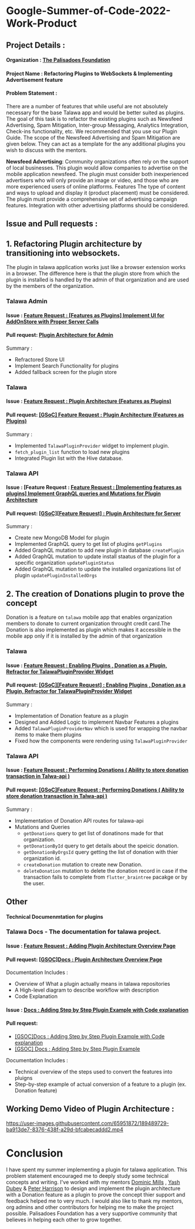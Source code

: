 # Google-Summer-of-Code-2022-Work-Product

## Project Details : 

#### Organization : [The Palisadoes Foundation](https://github.com/PalisadoesFoundation/)
#### Project Name : Refactoring Plugins to WebSockets & Implementing Advertisement feature
#### Problem Statement :  
There are a number of features that while useful are not absolutely necessary for the base Talawa app and would be better suited as plugins. The goal of this task is to refactor the existing plugins such as Newsfeed Advertising, Spam Mitigation, Inter-group Messaging, Analytics Integration, Check-ins functionality, etc. We recommended that you use our Plugin Guide. The scope of the Newsfeed Advertising and Spam Mitigation are given below. They can act as a template for the any additional plugins you wish to discuss with the mentors.

**Newsfeed Advertising**: Community organizations often rely on the support of local businesses. This plugin would allow companies to advertise on the mobile application newsfeed. The plugin must consider both inexperienced advertisers who will only provide an image or video, and those who are more experienced users of online platforms.
Features
The type of content and ways to upload and display it (product placement) must be considered.
The plugin must provide a comprehensive set of advertising campaign features.
Integration with other advertising platforms should be considered.


## Issue and Pull requests :

## 1. Refactoring Plugin architecture by transitioning into websockets.
  The plugin in talawa application  works just like a browser extension works in a browser. The difference here is that the plugin store from which the plugin is installed is handled by the admin of that organization and are used by the members of the organization.
  
 ### Talawa Admin
 
 #### Issue : [Feature Request : [Features as Plugins] Implement UI for AddOnStore with Proper Server Calls](https://github.com/PalisadoesFoundation/talawa-admin/issues/356)
 
 #### Pull request: [Plugin Architecture for Admin](https://github.com/PalisadoesFoundation/talawa-admin/pull/355)
 
 Summary : 
- Refractored Store UI 
- Implement Search Functionality for plugins
- Added fallback screen for the plugin store

 
 
 ### Talawa

 #### Issue : [Feature Request : Plugin Architecture (Features as Plugins)](https://github.com/PalisadoesFoundation/talawa/issues/1339)
 
 #### Pull request: [ [GSoC] Feature Request : Plugin Architecture (Features as Plugins)](https://github.com/PalisadoesFoundation/talawa/pull/1340)
 
 Summary : 
- Implemented `TalawaPluginProvider` widget to implement plugin.
- `fetch_plugin_list` function to load new plugins
- Integrated Plugin list with the Hive database.

 
 
 ### Talawa API

#### Issue : [Feature Request : [Feature Request : [Implementing features as plugins] Implement GraphQL queries and Mutations for Plugin Architecture](https://github.com/PalisadoesFoundation/talawa-api/issues/731)
 
 #### Pull request: [ [GSoC][Feature Request] : Plugin Architecture for Server](https://github.com/PalisadoesFoundation/talawa-api/pull/730)
 
 Summary : 
- Create new MongoDB Model for plugin
- Implemented GraphQL query to get list of plugins `getPlugins`
- Added GraphQL mutation to add new plugin in database `createPlugin`
- Added GraphQL mutation to update install staatus of the plugin for a specific organization `updatePluginStatus`
- Added GraphQL mutation to update the installed organizations list of plugin `updatePluginInstalledOrgs`

 ## 2. The creation of Donations plugin to prove the concept
  Donation is a feature on `talawa` mobile app that enables organization members to donate to current organization throught credit card.The Donation is also implemented as plugin which makes it accessible in the mobile app only if it is installed by the admin of that organization
  

### Talawa

#### Issue : [Feature Request : Enabling Plugins , Donation as a Plugin, Refractor for TalawaPluginProvider Widget](https://github.com/PalisadoesFoundation/talawa/issues/1346)
 
 #### Pull request: [ [GSoC][Feature Request] : Enabling Plugins , Donation as a Plugin, Refractor for TalawaPluginProvider Widget ](https://github.com/PalisadoesFoundation/talawa/pull/1355)
 
 Summary : 
- Implementation of Donation feature as a plugin
- Designed and Added Logic to implement Navbar Features a plugins
- Added `TalawaPluginProviderNav` which is used for wrapping the navbar items to make them plugins
- Fixed how the components were rendering using `TalawaPluginProvider`

### Talawa API

#### Issue : [Feature Request : Performing Donations ( Ability to store donation transaction in Talwa-api )](https://github.com/PalisadoesFoundation/talawa-api/issues/755)
 
 #### Pull request: [ [GSoC]Feature Request : Performing Donations ( Ability to store donation transaction in Talwa-api ) ](https://github.com/PalisadoesFoundation/talawa-api/pull/756)
 
 Summary : 
- Implementation of Donation  API routes for talawa-api
-  Mutations and Queries
    - `getDonations` query to get list of donatinons made for that organization.
    - `getDonationById` query to get details about the speicic donation.
    - `getDonationByOrgsId` query getting the list of donation with thier organization id.
    - `createDonation` mutation to create new Donation.
    - `deleteDonation` mutation to delete the donation record in case if the transaction fails to complete from `flutter_braintree` pacakge or by the user.
    
## Other

#### Technical Documenmtation for plugins 

### Talawa Docs - The documentation for talawa project.


#### Issue : [Feature Request : Adding Plugin Architecture Overview Page](https://github.com/PalisadoesFoundation/talawa-docs/issues/251)
 
#### Pull request: [ [GSOC]Docs : Plugin Architecture Overview Page  ](https://github.com/PalisadoesFoundation/talawa-docs/pull/254)
 
 Documentation Includes : 
 - Overview of What a plugin actually means in talawa repositories
 - A High-level diagram to describe workflow with description
 - Code Explanation


#### Issue : [Docs : Adding Step by Step Plugin Example with Code explanation](https://github.com/PalisadoesFoundation/talawa-docs/issues/255)
 
#### Pull request:
 * [ [GSOC]Docs : Adding Step by Step Plugin Example with Code explanation   ](https://github.com/PalisadoesFoundation/talawa-docs/pull/256)
 * [[GSOC] Docs : Adding Step by Step Plugin Example](https://github.com/PalisadoesFoundation/talawa-docs/pull/258)
 
 
 Documentation Includes : 
 - Technical overview of the steps used to convert the features into pluigns
 - Step-by-step example of actual conversion of a feature to a plugin (ex. Donation feature) 

## Working Demo Video of Plugin Architecture : 
https://user-images.githubusercontent.com/65951872/189489729-ba913de7-8376-438f-a29d-bfcabecaddd2.mp4
# Conclusion 
I have spent my summer implementing a plugin for talawa application. This problem statement encouraged me to deeply study some technical concepts and writing.
I've worked with my mentors [Dominic Mills](https://github.com/DMills27) , [Yash Dubey](https://github.com/yasharth291) & [Peter Harrison](https://github.com/palisadoes) to design and implement the plugin architecture with a Donation feature as a plugin to prove the concept thier support and feedback helped me to very much. I would also like to thank my mentors, org admins and other contributors for helping me to make the project possible. Palisadoes Foundation has a very supportive community that believes in helping each other to grow together.



